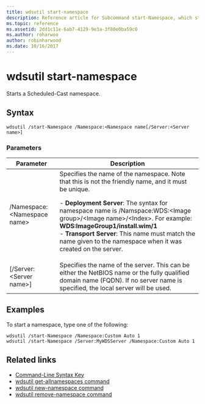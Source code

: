 ```yaml
---
title: wdsutil start-namespace
description: Reference article for Subcommand start-Namespace, which starts a Scheduled-Cast namespace.
ms.topic: reference
ms.assetid: 2dd1c11e-6ab7-4129-9e3a-3f80e0ba59c0
ms.author: roharwoo
author: robinharwood
ms.date: 10/16/2017
---
```

# wdsutil start-namespace



Starts a Scheduled-Cast namespace.

## Syntax
```
wdsutil /start-Namespace /Namespace:<Namespace name[/Server:<Server name>]
```
### Parameters

|          Parameter          |                                                                                                                                                                                             Description                                                                                                                                                                                             |
|-----------------------------|-----------------------------------------------------------------------------------------------------------------------------------------------------------------------------------------------------------------------------------------------------------------------------------------------------------------------------------------------------------------------------------------------------|
| /Namespace:\<Namespace name\> | Specifies the name of the namespace. Note that this is not the friendly name, and it must be unique.<p>-   **Deployment Server**: The syntax for namespace name is /Namspace:WDS:\<Image group\>/\<Image name\>/\<Index\>. For example: **WDS:ImageGroup1/install.wim/1**<br />-   **Transport Server**: This name must match the name given to the namespace when it was created on the server. |
|   [/Server:\<Server name\>]   |                                                                                                           Specifies the name of the server. This can be either the NetBIOS name or the fully qualified domain name (FQDN). If no server name is specified, the local server will be used.                                                                                                           |

## Examples
To start a namespace, type one of the following:
```
wdsutil /start-Namespace /Namespace:Custom Auto 1
wdsutil /start-Namespace /Server:MyWDSServer /Namespace:Custom Auto 1
```
## Related links
- [Command-Line Syntax Key](command-line-syntax-key.md)
- [wdsutil get-allnamespaces command](wdsutil-get-allnamespaces.md)
- [wdsutil new-namespace command](wdsutil-new-namespace.md)
- [wdsutil remove-namespace command](wdsutil-remove-namespace.md)
